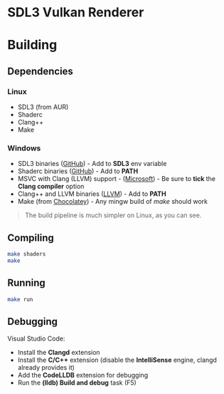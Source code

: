 # SDL3 Vulkan Renderer

# Building
## Dependencies
### Linux
- SDL3 (from AUR)
- Shaderc
- Clang++
- Make

### Windows
- SDL3 binaries ([GitHub](https://github.com/mmozeiko/build-sdl3/)) - Add to **SDL3** env variable
- Shaderc binaries ([GitHub](github.com/google/shaderc)) - Add to **PATH**
- MSVC with Clang (LLVM) support - ([Microsoft](https://visualstudio.microsoft.com/downloads/?q=build+tools#build-tools-for-visual-studio-2022)) - Be sure to **tick** the **Clang compiler** option
- Clang++ and LLVM binaries ([LLVM](https://releases.llvm.org/download.html)) - Add to **PATH**
- Make (from [Chocolatey](https://chocolatey.org/)) - Any mingw build of *make* should work

> The build pipeline is much simpler on Linux, as you can see.

## Compiling
```sh
make shaders
make
```
## Running
```sh
make run
```

## Debugging
Visual Studio Code:
- Install the **Clangd** extension
- Install the **C/C++** extension (disable the **IntelliSense** engine, clangd already provides it)
- Add the **CodeLLDB** extension for debugging
- Run the **(lldb) Build and debug** task (F5)